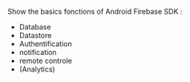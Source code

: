 Show the basics fonctions of Android Firebase SDK :

  - Database
  - Datastore
  - Authentification
  - notification
  - remote controle
  - (Analytics)
